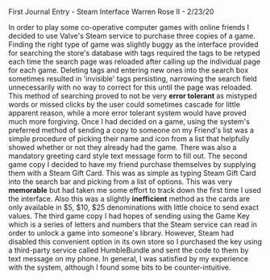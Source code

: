 First Journal Entry - Steam Interface
Warren Rose II - 2/23/20

In order to play some co-operative computer games with online friends I decided to use Valve's Steam service to purchase three copies of a game.  Finding the right type of game was slightly buggy as the interface provided for searching the store's database with tags required the tags to be retyped each time the search page was reloaded after calling up the individual page for each game.  Deleting tags and entering new ones into the search box sometimes resulted in 'invisible' tags persisting, narrowing the search field unnecessarily with no way to correct for this until the page was reloaded.  This method of searching proved to not be very **error tolerant** as mistyped words or missed clicks by the user could sometimes cascade for little apparent reason, while a more error tolerant system would have proved much more forgiving.
Once I had decided on a game, using the system's preferred method of sending a copy to someone on my Friend's list was a simple procedure of picking their name and icon from a list that helpfully showed whether or not they already had the game.  There was also a mandatory greeting card style text message form to fill out.
The second game copy I decided to have my friend purchase themselves by supplying them with a Steam Gift Card.  This was as simple as typing Steam Gift Card into the search bar and picking from a list of options.  This was very **memorable** but had taken me some effort to track down the first time I used the interface.  Also this was a slightly **inefficient** method as the cards are only available in $5, $10, $25 denominations with little choice to send exact values.
The third game copy I had hopes of sending using the Game Key which is a series of letters and numbers that the Steam service can read in order to unlock a game into someone's library.  However, Steam had disabled this convenient option in its own store so I purchased the key using a third-party service called HumbleBundle and sent the code to them by text message on my phone.
In general, I was satisfied by my experience with the system, although I found some bits to be counter-intuitive.
